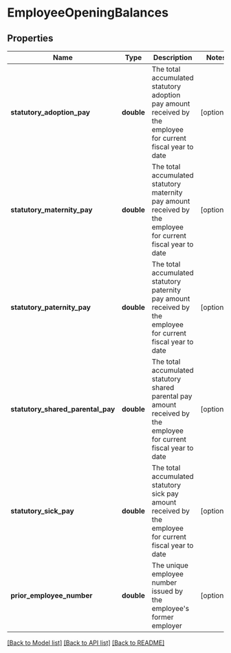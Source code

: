 # EmployeeOpeningBalances

## Properties
Name | Type | Description | Notes
------------ | ------------- | ------------- | -------------
**statutory_adoption_pay** | **double** | The total accumulated statutory adoption pay amount received by the employee for current fiscal year to date | [optional] 
**statutory_maternity_pay** | **double** | The total accumulated statutory maternity pay amount received by the employee for current fiscal year to date | [optional] 
**statutory_paternity_pay** | **double** | The total accumulated statutory paternity pay amount received by the employee for current fiscal year to date | [optional] 
**statutory_shared_parental_pay** | **double** | The total accumulated statutory shared parental pay amount received by the employee for current fiscal year to date | [optional] 
**statutory_sick_pay** | **double** | The total accumulated statutory sick pay amount received by the employee for current fiscal year to date | [optional] 
**prior_employee_number** | **double** | The unique employee number issued by the employee&#39;s former employer | [optional] 

[[Back to Model list]](../README.md#documentation-for-models) [[Back to API list]](../README.md#documentation-for-api-endpoints) [[Back to README]](../README.md)


